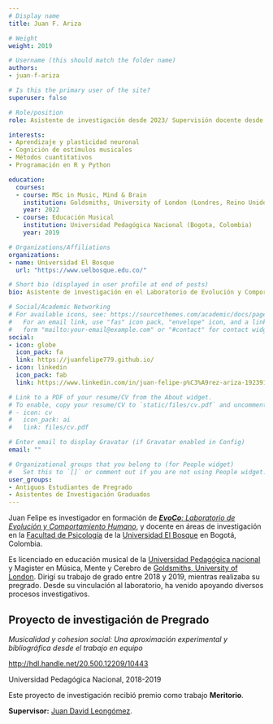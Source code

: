 ```yaml
---
# Display name
title: Juan F. Ariza

# Weight
weight: 2019

# Username (this should match the folder name)
authors:
- juan-f-ariza

# Is this the primary user of the site?
superuser: false

# Role/position
role: Asistente de investigación desde 2023/ Supervisión docente desde 2023 / Educación Musical | Supervisión de investigación 2018-2019 (Trabajo de grado meritorio)

interests:
- Aprendizaje y plasticidad neuronal
- Cognición de estímulos musicales
- Métodos cuantitativos
- Programación en R y Python

education:
  courses:
  - course: MSc in Music, Mind & Brain
    institution: Goldsmiths, University of London (Londres, Reino Unido)
    year: 2022
  - course: Educación Musical
    institution: Universidad Pedagógica Nacional (Bogota, Colombia)
    year: 2019

# Organizations/Affiliations
organizations:
- name: Universidad El Bosque
  url: "https://www.uelbosque.edu.co/"

# Short bio (displayed in user profile at end of posts)
bio: Asistente de investigación en el Laboratorio de Evolución y Comportamiento Humano desde 2023, y estudiante de investigación de Pregrado entre 2018 y 2019 (Trabajo de grado meritorio).

# Social/Academic Networking
# For available icons, see: https://sourcethemes.com/academic/docs/page-builder/#icons
#   For an email link, use "fas" icon pack, "envelope" icon, and a link in the
#   form "mailto:your-email@example.com" or "#contact" for contact widget.
social:
- icon: globe
  icon_pack: fa
  link: https://juanfelipe779.github.io/
- icon: linkedin
  icon_pack: fab
  link: https://www.linkedin.com/in/juan-felipe-p%C3%A9rez-ariza-192391269/

# Link to a PDF of your resume/CV from the About widget.
# To enable, copy your resume/CV to `static/files/cv.pdf` and uncomment the lines below.
# - icon: cv
#   icon_pack: ai
#   link: files/cv.pdf

# Enter email to display Gravatar (if Gravatar enabled in Config)
email: ""

# Organizational groups that you belong to (for People widget)
#   Set this to `[]` or comment out if you are not using People widget.
user_groups:
- Antiguos Estudiantes de Pregrado
- Asistentes de Investigación Graduados
---
```

Juan Felipe es investigador en formación de [***EvoCo**: Laboratorio de Evolución y Comportamiento Humano*](/es/team/), y docente en áreas de investigación en la [Facultad de Psicología](https://www.unbosque.edu.co/psicologia) de la [Universidad El Bosque](https://www.unbosque.edu.co/) en Bogotá, Colombia.

Es licenciado en educación musical de la [Universidad Pedagógica nacional](https://www.upn.edu.co/) y Magister en Música, Mente y Cerebro de [Goldsmiths, University of London](https://www.gold.ac.uk/). Dirigí su trabajo de grado entre 2018 y 2019, mientras realizaba su pregrado. Desde su vinculación al laboratorio, ha venido apoyando diversos procesos investigativos.

## **Proyecto de investigación de Pregrado**  

*Musicalidad y cohesion social: Una aproximación experimental y bibliográfica desde el trabajo en equipo*

<a href="http://hdl.handle.net/20.500.12209/10443" target="_blank">http://hdl.handle.net/20.500.12209/10443</a>

Universidad Pedagógica Nacional, 2018-2019

Este proyecto de investigación recibió premio como trabajo **Meritorio**.

**Supervisor:** [Juan David Leongómez](/es/#about).
